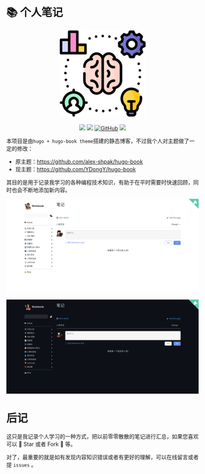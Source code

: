 # 📚 个人笔记

<p align="center">
 <img src="https://github.com/YDongY/NoteBook/blob/master/assets/notebook.png" width=225 height=225>
 <br><br>
 <a href="https://gohugo.io/"><img src="https://img.shields.io/badge/hugo->=0.79-green.svg"></a>
  <a href="https://github.com/YDongY/hugo-book"><img src="https://img.shields.io/badge/hugo--book-v8-blue.svg"></a>
 <a href="https://github.com/YDongY/NoteBook/blob/master/LICENSE"><img alt="GitHub" src="https://img.shields.io/github/license/halfrost/LeetCode-Go?label=License"></a>
 <a href="https://notes.ydongy.cn"><img src="https://img.shields.io/badge/%F0%9F%93%96-%E5%9C%A8%E7%BA%BF%E9%98%85%E8%AF%BB-red.svg"></a>
</p>

本项目是由`hugo + hugo-book theme`搭建的静态博客，不过我个人对主题做了一定的修改：

- 原主题：https://github.com/alex-shpak/hugo-book
- 现主题：https://github.com/YDongY/hugo-book

其目的是用于记录我学习的各种编程技术知识，有助于在平时需要时快速回顾，同时也会不断地添加新内容。

<p align='center'>
<a href="https://notes.ydongy.cn/"><img src="https://github.com/YDongY/NoteBook/blob/master/assets/light.png"></a>

<a href="https://notes.ydongy.cn/"><img src="https://github.com/YDongY/NoteBook/blob/master/assets/dark.png"></a>
</p>

# 后记

这只是我记录个人学习的一种方式，把以前零零散散的笔记进行汇总，如果您喜欢可以 🌟 Star 或者 Fork 🚀 等。

对了，最重要的就是如有发现内容知识错误或者有更好的理解，可以在线留言或者提 `issues` 。
